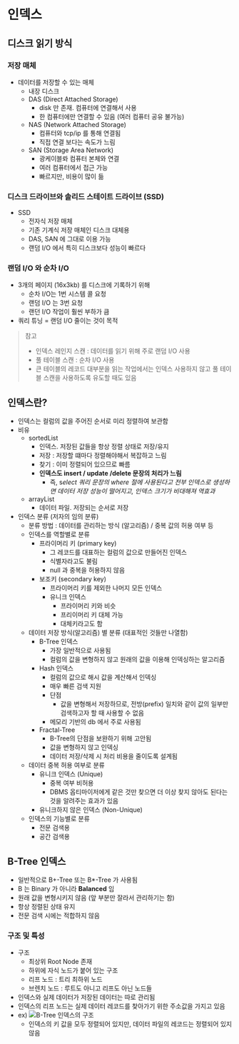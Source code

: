 
# 인덱스
## 디스크 읽기 방식
### 저장 매체
* 데이터를 저장할 수 있는 매체
	* 내장 디스크
	* DAS (Direct Attached Storage)
		* disk 만 존재. 컴퓨터에 연결해서 사용
		* 한 컴퓨터에만 연결할 수 있음 (여러 컴퓨터 공유 불가능)
	* NAS (Network Attached Storage)
		* 컴퓨터와 tcp/ip 를 통해 연결됨
		* 직접 연결 보다는 속도가 느림
	* SAN (Storage Area Network)
		* 광케이블롸 컴퓨터 본체와 연결
		* 여러 컴퓨터에서 접근 가능
		* 빠르지만, 비용이 많이 듦
### 디스크 드라이브와 솔리드 스테이트 드라이브 (SSD)
* SSD
	* 전자식 저장 매체
	* 기존 기계식 저장 매체인 디스크 대체용
	* DAS, SAN 에 그대로 이용 가능
	* 랜덤 I/O 에서 특히 디스크보다 성능이 빠르다
### 랜덤 I/O 와 순차 I/O
* 3개의 페이지 (16x3kb) 를 디스크에 기록하기 위해 
	* 순차 I/O는 1번 시스템 콜 요청
	* 랜덤 I/O 는 3번 요청
	* 랜던 I/O 작업이 훨씬 부하가 큼
* 쿼리 튜닝 = 랜덤 I/O 줄이는 것이 목적

> 참고
> * 인덱스 레인지 스캔 : 데이터를 읽기 위해 주로 랜덤 I/O 사용
> * 풀 테이블 스캔 : 순차 I/O 사용
> * 큰 테이블의 레코드 대부분을 읽는 작업에서는 인덱스 사용하지 않고 풀 테이블 스캔을 사용하도록 유도할 때도 있음

## 인덱스란?
* 인덱스는 컬럼의 값을 주어진 순서로 미리 정렬하여 보관함
* 비유
	* sortedList
		* 인덱스. 저장된 값들을 항상 정렬 상태로 저장/유지
		* 저장 : 저장할 떄마다 정렬해야해서 복잡하고 느림
		* 찾기 : 이미 정렬되어 있으므로 빠름
		* **인덱스도 insert / update /delete 문장의 처리가 느림**
			* 즉, s*elect 쿼리 문장의 where 절에 사용된다고 전부 인덱스로 생성하면 데이터 저장 성능이 떨어지고, 인덱스 크기가 비대해져 역효과*
	* arrayList
		* 데이터 파일. 저장되는 순서로 저장
* 인덱스 분류 (저자의 임의 분류)
	* 분류 방법 : 데이터를 관리하는 방식 (알고리즘) / 중복 값의 허용 여부 등
	* 인덱스를 역할별로 분류
		* 프라이머리 키 (primary key)
			* 그 레코드를 대표하는 컬럼의 값으로 만들어진 인덱스
			* 식별자라고도 불림
			* null 과 중복을 허용하지 않음
		* 보조키 (secondary key)
			* 프라이머리 키를 제외한 나머지 모든 인덱스
			* 유니크 인덱스
				* 프라이머리 키와 비슷
				* 프리이머리 키 대체 가능
				* 대체키라고도 함
	* 데이터 저장 방식(알고리즘) 별 분류 (대표적인 것들만 나열함)
		* B-Tree 인덱스
			* 가장 일반적으로 사용됨
			* 컬럼의 값을 변형하지 않고 원래의 값을 이용해 인덱싱하는 알고리즘
		* Hash 인덱스
			* 컬럼의 값으로 해시 값을 계산해서 인덱싱
			* 매우 빠른 검색 지원
			* 단점
				* 값을 변형해서 저장하므로, 전방(prefix) 일치와 같이 값의 일부만 검색하고자 할 때 사용할 수 없음
			* 메모리 기반의 db 에서 주로 사용됨
		* Fractal-Tree
			* B-Tree의 단점을 보완하기 위해 고안됨
			* 값을 변형하지 않고 인덱싱
			* 데이터 저장/삭제 시 처리 비용을 줄이도록 설계됨
	* 데이터 중복 허용 여부로 분류
		* 유니크 인덱스 (Unique)
			* 중복 여부 비허용
			* DBMS 옵티마이저에게 같은 것만 찾으면 더 이상 찾지 않아도 된다는 것을 알려주는 효과가 있음
		* 유니크하지 않은 인덱스 (Non-Unique)
	* 인덱스의 기능별로 분류
		* 전문 검색용
		* 공간 검색용
## B-Tree 인덱스
* 일반적으로 B+-Tree 또는 B*-Tree 가 사용됨
* B 는 Binary 가 아니라 **Balanced** 임
* 원래 값을 변형시키지 않음 (앞 부분만 잘라서 관리하기는 함)
* 항상 정렬된 상태 유지
* 전문 검색 시에는 적합하지 않음
### 구조 및 특성
* 구조
	* 최상위 Root Node 존재
	* 하위에 자식 노드가 붙어 있는 구조
	* 리프 노드 : 트리 최하위 노드
	* 브렌치 노드 : 루트도 아니고 리프도 아닌 노드들
* 인덱스와 실제 데이터가 저장된 데이터는 따로 관리됨
* 인덱스의 리프 노드는 실제 데이터 레코드를 찾아가기 위한 주소값을 가지고 있음
* ex) ![B-Tree 인덱스의 구조](https://github.com/tatarobo/Study/blob/master/RealMysql/image/KakaoTalk_Image_2021-04-19-00-22-33.jpeg)
	* 인덱스의 키 값을 모두 정렬되어 있지만, 데이터 파일의 레코드는 정렬되어 있지 않음
<!--stackedit_data:
eyJoaXN0b3J5IjpbODE5MDg0NDkyLDE4ODMwMTgwODIsMTE4Nz
E2Njk5NywxMjU1MDk1NTcxLDEyOTQ2MTkyNjUsLTEwNTk1NjYx
MTNdfQ==
-->